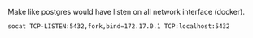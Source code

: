 Make like postgres would have listen on all network interface (docker).

```sh
socat TCP-LISTEN:5432,fork,bind=172.17.0.1 TCP:localhost:5432
```
